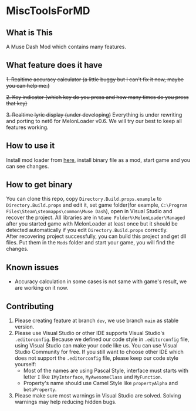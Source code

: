 # MiscToolsForMD

## What is This

A Muse Dash Mod which contains many features.

## What feature does it have

~~1. Realtime accuracy calculator (a little buggy but I can't fix it now, maybe you can help me.)~~

~~2. Key indicator (which key do you press and how many times do you press that key)~~

~~3. Realtime lyric display (under developing)~~
Everything is under rewriting and porting to net6 for MelonLoader v0.6. We will try our best to keep all features working.

## How to use it

Install mod loader from [here](https://github.com/LavaGang/MelonLoader), install binary file as a mod, start game and you can see changes.

## How to get binary

You can clone this repo, copy `Directory.Build.props.example` to `Directory.Build.props` and edit it, set game folder(for example, `C:\Program Files\Steam\steamapps\common\Muse Dash`), open in Visual Studio and recover the project. All libraries are in `%Game Folder%\MelonLoader\Managed` after you started game with MelonLoader at least once but it should be detected automatically if you edit `Directory.Build.props` correctly.  
After recovering project successfully, you can build this project and get dll files. Put them in the `Mods` folder and start your game, you will find the changes.

## Known issues

- Accuracy calculation in some cases is not same with game's result, we are working on it now.

## Contributing

1. Please creating feature at branch `dev`, we use branch `main` as stable version.
2. Please use Visual Studio or other IDE supports Visual Studio's `.editorconfig`. Because we defined our code style in `.editorconfig` file, using Visual Studio can make your code like us. You can use Visual Studio Community for free. If you still want to choose other IDE which does not support the `.editorconfig` file, please keep our code style yourself:
    - Most of the names are using Pascal Style, interface must starts with letter `I` like `IMyInterface`, `MyAwesomeClass` and `MyFunction`.
    - Property's name should use Camel Style like `propertyAlpha` and `betaProperty`.
3. Please make sure most warnings in Visual Studio are solved. Solving warnings may help reducing hidden bugs.
